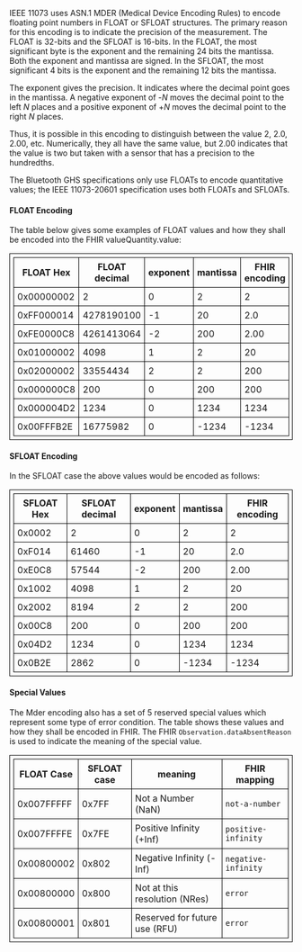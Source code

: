 IEEE 11073 uses ASN.1 MDER (Medical Device Encoding Rules) to encode floating point numbers in FLOAT or SFLOAT structures. The primary reason for this encoding is to indicate the precision of the measurement. The FLOAT is 32-bits and the SFLOAT is 16-bits. In the FLOAT, the most significant byte is the exponent and the remaining 24 bits the mantissa. Both the exponent and mantissa are signed. In the SFLOAT, the most significant 4 bits is the exponent and the remaining 12 bits the mantissa.

The exponent gives the precision. It indicates where the decimal point goes in the mantissa. A negative exponent of -*N* moves the decimal point to the left *N* places and a positive exponent of +*N* moves the decimal point to the right *N* places.

Thus, it is possible in this encoding to distinguish between the value 2, 2.0, 2.00, etc. Numerically, they all have the same value, but 2.00 indicates that the value is two but taken with a sensor that has a precision to the hundredths.

The Bluetooth GHS specifications only use FLOATs to encode quantitative values; the IEEE 11073-20601 specification uses both FLOATs and SFLOATs.

#### FLOAT Encoding
The table below gives some examples of FLOAT values and how they shall be encoded into the FHIR valueQuantity.value:

<style>table, th, td {
border: 1px solid black;
border-collapse:collapse;
padding: 6px;}</style>
|FLOAT Hex|FLOAT decimal|exponent|mantissa|FHIR encoding|
|---|---|---|---|---|
|0x00000002|2|0|2|2|
|0xFF000014|4278190100|-1|20|2.0|
|0xFE0000C8|4261413064|-2|200|2.00|
|0x01000002|4098|1|2|20|
|0x02000002|33554434|2|2|200|
|0x000000C8|200|0|200|200|
|0x000004D2|1234|0|1234|1234|
|0x00FFFB2E|16775982|0|-1234|-1234|


#### SFLOAT Encoding
In the SFLOAT case the above values would be encoded as follows:

|SFLOAT Hex|SFLOAT decimal|exponent|mantissa|FHIR encoding|
|---|---|---|---|---|
|0x0002|2|0|2|2|
|0xF014|61460|-1|20|2.0|
|0xE0C8|57544|-2|200|2.00|
|0x1002|4098|1|2|20|
|0x2002|8194|2|2|200|
|0x00C8|200|0|200|200|
|0x04D2|1234|0|1234|1234|
|0x0B2E|2862|0|-1234|-1234|

#### Special Values
The Mder encoding also has a set of 5 reserved special values which represent some type of error condition. The table shows these values and how they shall be encoded in FHIR. The FHIR `Observation.dataAbsentReason` is used to indicate the meaning of the special value.

|FLOAT Case|SFLOAT case|meaning|FHIR mapping|
|---|-|-|-|
|0x007FFFFF|0x7FF|Not a Number (NaN)|`not-a-number`|
|0x007FFFFE|0x7FE|Positive Infinity (+Inf)|`positive-infinity`|
|0x00800002|0x802|Negative Infinity (-Inf)|`negative-infinity`|
|0x00800000|0x800|Not at this resolution (NRes)|`error`|
|0x00800001|0x801|Reserved for future use (RFU)|`error`|
